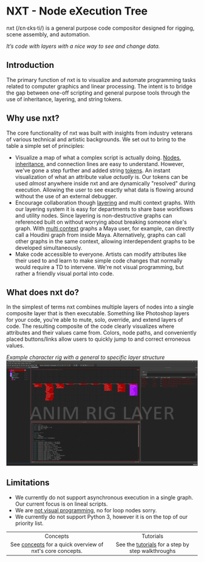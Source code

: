 # NXT - Node eXecution Tree

nxt (/ɛn·ɛks·ti/) is a general purpose code compositor designed for rigging, 
scene assembly, and automation.

*It’s code with layers with a nice way to see and change data.*

## Introduction

The primary function of nxt is to visualize and automate programming tasks 
related to computer graphics and linear processing. The intent is to bridge 
the gap between one-off scripting and general purpose tools through the use of 
inheritance, layering, and string tokens.
## Why use nxt?
The core functionality of nxt was built with insights from industry veterans 
of various technical and artistic backgrounds. We set out to bring to the
 table a simple set of principles:

- Visualize a map of what a complex script is actually doing. 
[Nodes](reference.md#node), [inheritance](concepts.md#inheritance), and
connection lines are easy to understand. However, we've gone a step further 
and added string [tokens](reference.md#tokens). An instant visualization 
of what an attribute value _actually_ is. Our tokens can be used _almost_
anywhere inside nxt and are dynamically "resolved" during execution. Allowing the
user to see exactly what data is flowing around without the use of an
external debugger.
- Encourage collaboration though [layering](reference.md#layers) and multi context graphs. 
With our layering system it is easy for departments to share base workflows and
utility nodes. Since layering is non-destructive graphs can referenced built on 
without worrying about breaking someone else's graph. With [multi context](extensions.md#creating-custom-contexts) 
graphs a Maya user, for example, can directly call a Houdini graph from inside Maya. 
Alternatively, graphs can call other graphs in the same context, allowing 
interdependent graphs to be developed simultaneously.
- Make code accessible to everyone. Artists can modify attributes like their
used to and learn to make simple code changes that normally would require a 
TD to intervene. We're not visual programming, but rather a friendly visual
portal into code.

## What does nxt do?
In the simplest of terms nxt combines multiple layers of nodes into a single 
composite layer that is then executable. Something like Photoshop layers for
your code, you're able to mute, solo, override, and extend layers of code. 
The resulting composite of the code clearly visualizes where attributes and
their values came from. Colors, node paths, and conveniently placed buttons/links 
allow users to quickly jump to and correct erroneous values.

*Example character rig with a general to specific layer structure*
![layers](images/nxt_layers01.gif)

## Limitations
- We currently do not support asynchronous execution in a single graph. Our 
current focus is on lineal scripts.
- We are [not visual programming](reference.md#design-philosophy), no for loop nodes sorry.
- We currently do not support Python 3, however it is on the top of our
priority list.

|  |  |
| :---: | :---: |
| Concepts | Tutorials |
| See [concepts](concepts.md) for a quick overview of nxt's core concepts. | See the [tutorials](tutorials.md) for a step by step walkthroughs |
